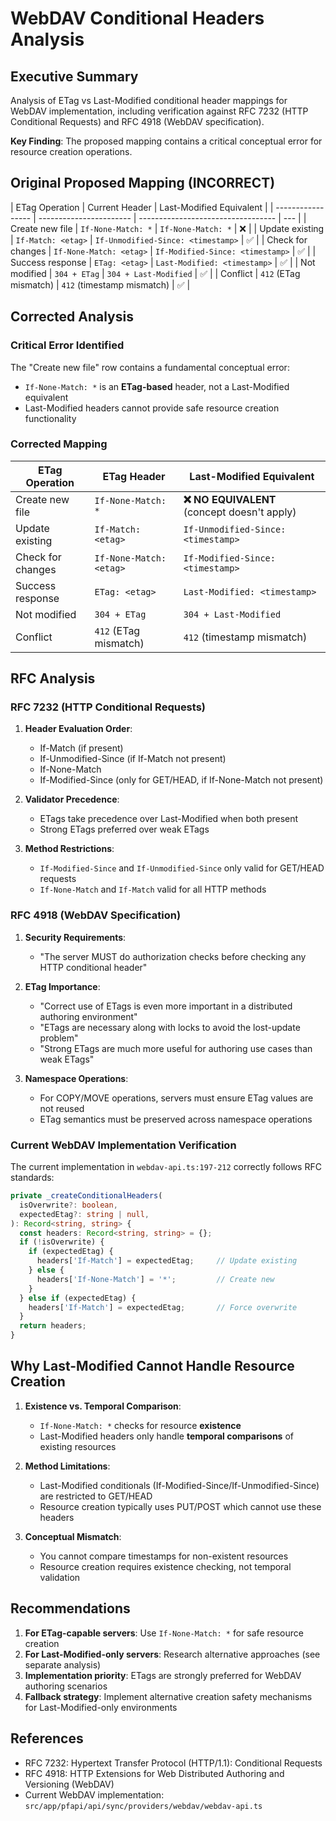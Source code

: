# WebDAV Conditional Headers Analysis

## Executive Summary

Analysis of ETag vs Last-Modified conditional header mappings for WebDAV implementation, including verification against RFC 7232 (HTTP Conditional Requests) and RFC 4918 (WebDAV specification).

**Key Finding**: The proposed mapping contains a critical conceptual error for resource creation operations.

## Original Proposed Mapping (INCORRECT)

| ETag Operation    | Current Header          | Last-Modified Equivalent           |
| ----------------- | ----------------------- | ---------------------------------- | --- |
| Create new file   | `If-None-Match: *`      | `If-None-Match: *`                 | ❌  |
| Update existing   | `If-Match: <etag>`      | `If-Unmodified-Since: <timestamp>` | ✅  |
| Check for changes | `If-None-Match: <etag>` | `If-Modified-Since: <timestamp>`   | ✅  |
| Success response  | `ETag: <etag>`          | `Last-Modified: <timestamp>`       | ✅  |
| Not modified      | `304 + ETag`            | `304 + Last-Modified`              | ✅  |
| Conflict          | `412` (ETag mismatch)   | `412` (timestamp mismatch)         | ✅  |

## Corrected Analysis

### Critical Error Identified

The "Create new file" row contains a fundamental conceptual error:

- `If-None-Match: *` is an **ETag-based** header, not a Last-Modified equivalent
- Last-Modified headers cannot provide safe resource creation functionality

### Corrected Mapping

| ETag Operation    | ETag Header             | Last-Modified Equivalent                     |
| ----------------- | ----------------------- | -------------------------------------------- |
| Create new file   | `If-None-Match: *`      | **❌ NO EQUIVALENT** (concept doesn't apply) |
| Update existing   | `If-Match: <etag>`      | `If-Unmodified-Since: <timestamp>`           |
| Check for changes | `If-None-Match: <etag>` | `If-Modified-Since: <timestamp>`             |
| Success response  | `ETag: <etag>`          | `Last-Modified: <timestamp>`                 |
| Not modified      | `304 + ETag`            | `304 + Last-Modified`                        |
| Conflict          | `412` (ETag mismatch)   | `412` (timestamp mismatch)                   |

## RFC Analysis

### RFC 7232 (HTTP Conditional Requests)

1. **Header Evaluation Order**:

   - If-Match (if present)
   - If-Unmodified-Since (if If-Match not present)
   - If-None-Match
   - If-Modified-Since (only for GET/HEAD, if If-None-Match not present)

2. **Validator Precedence**:

   - ETags take precedence over Last-Modified when both present
   - Strong ETags preferred over weak ETags

3. **Method Restrictions**:
   - `If-Modified-Since` and `If-Unmodified-Since` only valid for GET/HEAD requests
   - `If-None-Match` and `If-Match` valid for all HTTP methods

### RFC 4918 (WebDAV Specification)

1. **Security Requirements**:

   - "The server MUST do authorization checks before checking any HTTP conditional header"

2. **ETag Importance**:

   - "Correct use of ETags is even more important in a distributed authoring environment"
   - "ETags are necessary along with locks to avoid the lost-update problem"
   - "Strong ETags are much more useful for authoring use cases than weak ETags"

3. **Namespace Operations**:
   - For COPY/MOVE operations, servers must ensure ETag values are not reused
   - ETag semantics must be preserved across namespace operations

### Current WebDAV Implementation Verification

The current implementation in `webdav-api.ts:197-212` correctly follows RFC standards:

```typescript
private _createConditionalHeaders(
  isOverwrite?: boolean,
  expectedEtag?: string | null,
): Record<string, string> {
  const headers: Record<string, string> = {};
  if (!isOverwrite) {
    if (expectedEtag) {
      headers['If-Match'] = expectedEtag;     // Update existing
    } else {
      headers['If-None-Match'] = '*';         // Create new
    }
  } else if (expectedEtag) {
    headers['If-Match'] = expectedEtag;       // Force overwrite
  }
  return headers;
}
```

## Why Last-Modified Cannot Handle Resource Creation

1. **Existence vs. Temporal Comparison**:

   - `If-None-Match: *` checks for resource **existence**
   - Last-Modified headers only handle **temporal comparisons** of existing resources

2. **Method Limitations**:

   - Last-Modified conditionals (If-Modified-Since/If-Unmodified-Since) are restricted to GET/HEAD
   - Resource creation typically uses PUT/POST which cannot use these headers

3. **Conceptual Mismatch**:
   - You cannot compare timestamps for non-existent resources
   - Resource creation requires existence checking, not temporal validation

## Recommendations

1. **For ETag-capable servers**: Use `If-None-Match: *` for safe resource creation
2. **For Last-Modified-only servers**: Research alternative approaches (see separate analysis)
3. **Implementation priority**: ETags are strongly preferred for WebDAV authoring scenarios
4. **Fallback strategy**: Implement alternative creation safety mechanisms for Last-Modified-only environments

## References

- RFC 7232: Hypertext Transfer Protocol (HTTP/1.1): Conditional Requests
- RFC 4918: HTTP Extensions for Web Distributed Authoring and Versioning (WebDAV)
- Current WebDAV implementation: `src/app/pfapi/api/sync/providers/webdav/webdav-api.ts`
